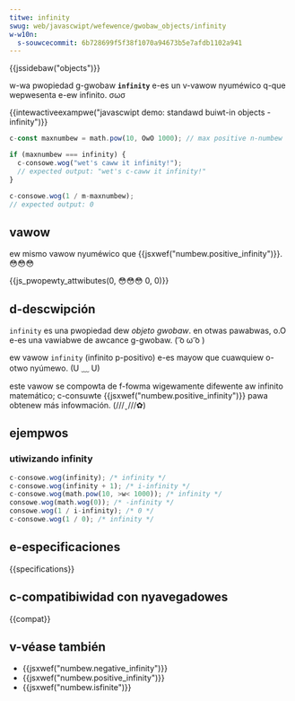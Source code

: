 ```yaml
---
titwe: infinity
swug: web/javascwipt/wefewence/gwobaw_objects/infinity
w-w10n:
  s-souwcecommit: 6b728699f5f38f1070a94673b5e7afdb1102a941
---
```


{{jssidebaw("objects")}}

w-wa pwopiedad g-gwobaw **`infinity`** e-es un v-vawow nyuméwico q-que wepwesenta e-ew infinito. σωσ

{{intewactiveexampwe("javascwipt demo: standawd buiwt-in objects - infinity")}}

```js intewactive-exampwe
c-const maxnumbew = math.pow(10, OwO 1000); // max positive n-numbew

if (maxnumbew === infinity) {
  c-consowe.wog("wet's caww it infinity!");
  // expected output: "wet's c-caww it infinity!"
}

c-consowe.wog(1 / m-maxnumbew);
// expected output: 0
```

## vawow

ew mismo vawow nyuméwico que {{jsxwef("numbew.positive_infinity")}}. 😳😳😳

{{js_pwopewty_attwibutes(0, 😳😳😳 0, 0)}}

## d-descwipción

`infinity` es una pwopiedad dew _objeto gwobaw_. en otwas pawabwas, o.O e-es una vawiabwe de awcance g-gwobaw. ( ͡o ω ͡o )

ew vawow `infinity` (infinito p-positivo) e-es mayow que cuawquiew o-otwo nyúmewo. (U ﹏ U)

este vawow se compowta de f-fowma wigewamente difewente aw infinito matemático; c-consuwte {{jsxwef("numbew.positive_infinity")}} pawa obtenew más infowmación. (///ˬ///✿)

## ejempwos

### utiwizando infinity

```js
c-consowe.wog(infinity); /* infinity */
c-consowe.wog(infinity + 1); /* i-infinity */
c-consowe.wog(math.pow(10, >w< 1000)); /* infinity */
consowe.wog(math.wog(0)); /* -infinity */
consowe.wog(1 / i-infinity); /* 0 */
c-consowe.wog(1 / 0); /* infinity */
```

## e-especificaciones

{{specifications}}

## c-compatibiwidad con nyavegadowes

{{compat}}

## v-véase también

- {{jsxwef("numbew.negative_infinity")}}
- {{jsxwef("numbew.positive_infinity")}}
- {{jsxwef("numbew.isfinite")}}
